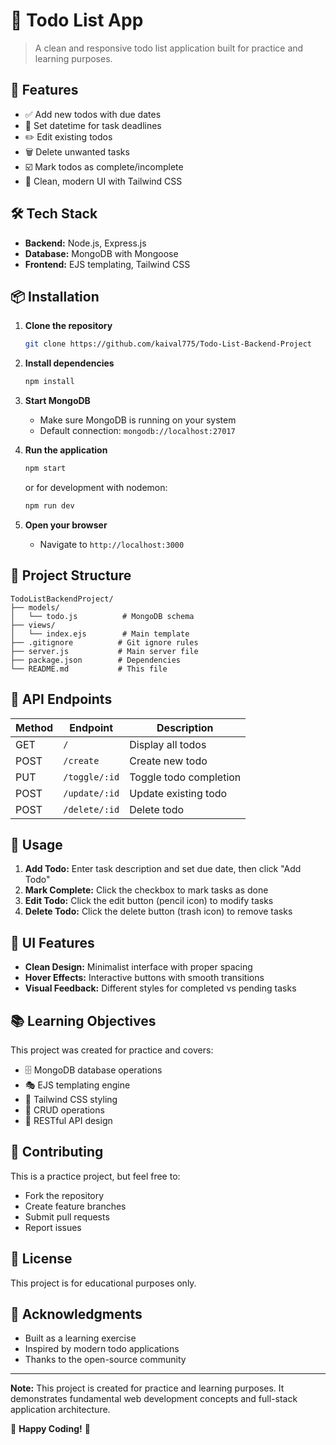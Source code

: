 # 📝 Todo List App

> A clean and responsive todo list application built for practice and learning purposes.

## 🚀 Features

- ✅ Add new todos with due dates
- 📅 Set datetime for task deadlines
- ✏️ Edit existing todos
- 🗑️ Delete unwanted tasks
- ☑️ Mark todos as complete/incomplete
- 🎨 Clean, modern UI with Tailwind CSS

## 🛠️ Tech Stack

- **Backend:** Node.js, Express.js
- **Database:** MongoDB with Mongoose
- **Frontend:** EJS templating, Tailwind CSS

## 📦 Installation

1. **Clone the repository**
   ```bash
   git clone https://github.com/kaival775/Todo-List-Backend-Project
   ```

2. **Install dependencies**
   ```bash
   npm install
   ```

4. **Start MongoDB**
   - Make sure MongoDB is running on your system
   - Default connection: `mongodb://localhost:27017`

5. **Run the application**
   ```bash
   npm start
   ```
   or for development with nodemon:
   ```bash
   npm run dev
   ```

6. **Open your browser**
   - Navigate to `http://localhost:3000`

## 📁 Project Structure

```
TodoListBackendProject/
├── models/
│   └── todo.js          # MongoDB schema
├── views/
│   └── index.ejs        # Main template
├── .gitignore          # Git ignore rules
├── server.js           # Main server file
├── package.json        # Dependencies
└── README.md           # This file
```

## 🔧 API Endpoints

| Method | Endpoint | Description |
|--------|----------|-------------|
| GET | `/` | Display all todos |
| POST | `/create` | Create new todo |
| PUT | `/toggle/:id` | Toggle todo completion |
| POST | `/update/:id` | Update existing todo |
| POST | `/delete/:id` | Delete todo |

## 🎯 Usage

1. **Add Todo:** Enter task description and set due date, then click "Add Todo"
2. **Mark Complete:** Click the checkbox to mark tasks as done
3. **Edit Todo:** Click the edit button (pencil icon) to modify tasks
4. **Delete Todo:** Click the delete button (trash icon) to remove tasks

## 🎨 UI Features

- **Clean Design:** Minimalist interface with proper spacing
- **Hover Effects:** Interactive buttons with smooth transitions
- **Visual Feedback:** Different styles for completed vs pending tasks

## 📚 Learning Objectives

This project was created for practice and covers:

- 🗄️ MongoDB database operations
- 🎭 EJS templating engine
- 🎨 Tailwind CSS styling
- 🔄 CRUD operations
- 📡 RESTful API design

## 🤝 Contributing

This is a practice project, but feel free to:
- Fork the repository
- Create feature branches
- Submit pull requests
- Report issues

## 📄 License

This project is for educational purposes only.

## 🙏 Acknowledgments

- Built as a learning exercise
- Inspired by modern todo applications
- Thanks to the open-source community

---

**Note:** This project is created for practice and learning purposes. It demonstrates fundamental web development concepts and full-stack application architecture.

🌟 **Happy Coding!** 🌟